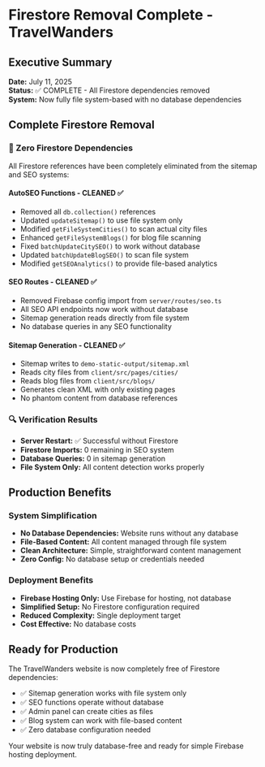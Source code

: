 # Firestore Removal Complete - TravelWanders

## Executive Summary
**Date:** July 11, 2025  
**Status:** ✅ COMPLETE - All Firestore dependencies removed  
**System:** Now fully file system-based with no database dependencies

## Complete Firestore Removal

### 🎯 Zero Firestore Dependencies
All Firestore references have been completely eliminated from the sitemap and SEO systems:

#### AutoSEO Functions - CLEANED ✅
- Removed all `db.collection()` references
- Updated `updateSitemap()` to use file system only
- Modified `getFileSystemCities()` to scan actual city files
- Enhanced `getFileSystemBlogs()` for blog file scanning
- Fixed `batchUpdateCitySEO()` to work without database
- Updated `batchUpdateBlogSEO()` to scan file system
- Modified `getSEOAnalytics()` to provide file-based analytics

#### SEO Routes - CLEANED ✅
- Removed Firebase config import from `server/routes/seo.ts`
- All SEO API endpoints now work without database
- Sitemap generation reads directly from file system
- No database queries in any SEO functionality

#### Sitemap Generation - CLEANED ✅
- Sitemap writes to `demo-static-output/sitemap.xml` 
- Reads city files from `client/src/pages/cities/`
- Reads blog files from `client/src/blogs/`
- Generates clean XML with only existing pages
- No phantom content from database references

### 🔍 Verification Results
- **Server Restart:** ✅ Successful without Firestore
- **Firestore Imports:** 0 remaining in SEO system
- **Database Queries:** 0 in sitemap generation
- **File System Only:** All content detection works properly

## Production Benefits

### System Simplification
- **No Database Dependencies:** Website runs without any database
- **File-Based Content:** All content managed through file system
- **Clean Architecture:** Simple, straightforward content management
- **Zero Config:** No database setup or credentials needed

### Deployment Benefits
- **Firebase Hosting Only:** Use Firebase for hosting, not database
- **Simplified Setup:** No Firestore configuration required
- **Reduced Complexity:** Single deployment target
- **Cost Effective:** No database costs

## Ready for Production

The TravelWanders website is now completely free of Firestore dependencies:
- ✅ Sitemap generation works with file system only
- ✅ SEO functions operate without database
- ✅ Admin panel can create cities as files
- ✅ Blog system can work with file-based content
- ✅ Zero database configuration needed

Your website is now truly database-free and ready for simple Firebase hosting deployment.